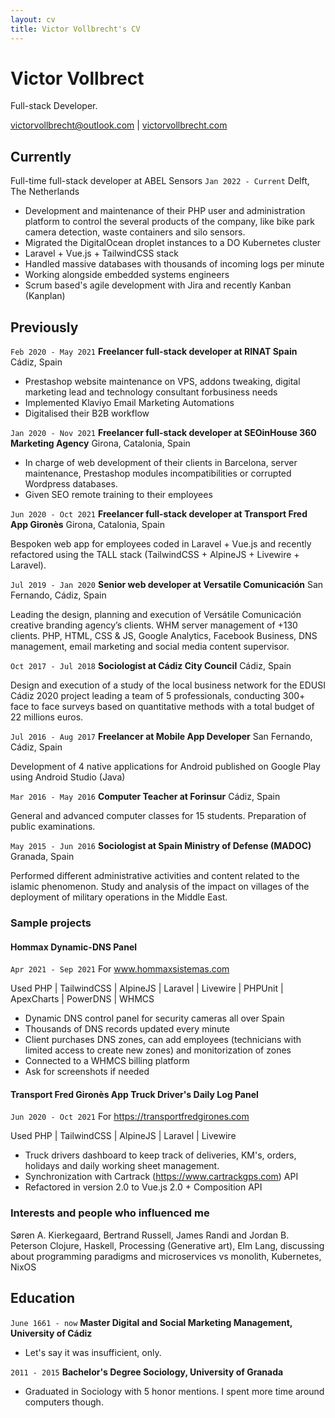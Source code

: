 ```yaml
---
layout: cv
title: Victor Vollbrecht's CV
---
```

# Victor Vollbrect
Full-stack Developer.

<div id="webaddress">
<a href="mailto:victorvollbrecht@outlook.com">victorvollbrecht@outlook.com</a>
| <a href="https://victorvollbrecht.com">victorvollbrecht.com</a>
</div>


## Currently
Full-time full-stack developer at ABEL Sensors
`Jan 2022 - Current`
Delft, The Netherlands

* Development and maintenance of their PHP user and administration platform to control the several products of the company, like bike park camera detection, waste containers and silo sensors.
* Migrated the DigitalOcean droplet instances to a DO Kubernetes cluster
* Laravel + Vue.js + TailwindCSS stack
* Handled massive databases with thousands of incoming logs per minute
* Working alongside embedded systems engineers
* Scrum based's agile development with Jira and recently Kanban (Kanplan)
  
## Previously
`Feb 2020 - May 2021`
__Freelancer full-stack developer at RINAT Spain__
Cádiz, Spain

* Prestashop website maintenance on VPS, addons tweaking, digital marketing lead and technology consultant forbusiness needs
* Implemented Klaviyo Email Marketing Automations
* Digitalised their B2B workflow

`Jan 2020 - Nov 2021`
__Freelancer full-stack developer at SEOinHouse 360 Marketing Agency__
Girona, Catalonia, Spain

* In charge of web development of their clients in Barcelona, server maintenance, Prestashop modules incompatibilities or corrupted Wordpress databases.
* Given SEO remote training to their employees

`Jun 2020 - Oct 2021`
__Freelancer full-stack developer at Transport Fred App Gironès__
Girona, Catalonia, Spain

Bespoken web app for employees coded in Laravel + Vue.js and recently refactored using the TALL stack (TailwindCSS + AlpineJS + Livewire + Laravel).

`Jul 2019 - Jan 2020`
__Senior web developer at Versatile Comunicación__
San Fernando, Cádiz, Spain

Leading the design, planning and execution of Versátile Comunicación creative branding agency’s clients. WHM server management of +130 clients. PHP, HTML, CSS & JS, Google Analytics, Facebook Business, DNS management, email marketing and social media content supervisor.

`Oct 2017 - Jul 2018`
__Sociologist at Cádiz City Council__
Cádiz, Spain

Design and execution of a study of the local business network for the EDUSI Cádiz 2020 project leading a team of 5
professionals, conducting 300+ face to face surveys based on quantitative methods with a total budget of 22 millions
euros.

`Jul 2016 - Aug 2017`
__Freelancer at Mobile App Developer__
San Fernando, Cádiz, Spain

Development of 4 native applications for Android published on Google Play using Android Studio (Java)

`Mar 2016 - May 2016`
__Computer Teacher at Forinsur__
Cádiz, Spain

General and advanced computer classes for 15 students. Preparation of public examinations.

`May 2015 - Jun 2016`
__Sociologist at Spain Ministry of Defense (MADOC)__
Granada, Spain

Performed different administrative activities and content related to the islamic phenomenon. Study and analysis of the
impact on villages of the deployment of military operations in the Middle East.

### Sample projects

#### Hommax Dynamic-DNS Panel
`Apr 2021 - Sep 2021`
For <a href="www.hommaxsistemas.com">www.hommaxsistemas.com</a>

Used PHP | TailwindCSS | AlpineJS | Laravel | Livewire | PHPUnit | ApexCharts | PowerDNS | WHMCS

* Dynamic DNS control panel for security cameras all over Spain
* Thousands of DNS records updated every minute
* Client purchases DNS zones, can add employees (technicians with limited access to create new zones) and monitorization of zones
* Connected to a WHMCS billing platform
* Ask for screenshots if needed

#### Transport Fred Gironès App Truck Driver's Daily Log Panel
`Jun 2020 - Oct 2021`
For <a href="https://transportfredgirones.com">https://transportfredgirones.com</a>

Used PHP | TailwindCSS | AlpineJS | Laravel | Livewire

* Truck drivers dashboard to keep track of deliveries, KM's, orders, holidays and daily working sheet management.
* Synchronization with Cartrack (https://www.cartrackgps.com) API
* Refactored in version 2.0 to Vue.js 2.0 + Composition API

### Interests and people who influenced me

Søren A. Kierkegaard, Bertrand Russell, James Randi and Jordan B. Peterson
Clojure, Haskell, Processing (Generative art), Elm Lang, discussing about programming paradigms and microservices vs monolith, Kubernetes, NixOS


## Education

`June 1661 - now`
__Master Digital and Social Marketing Management, University of Cádiz__

- Let's say it was insufficient, only.

`2011 - 2015`
__Bachelor's Degree Sociology, University of Granada__

- Graduated in Sociology with 5 honor mentions. I spent more time around computers though.


<!-- ### Footer

Last updated: Jun 2023 -->



